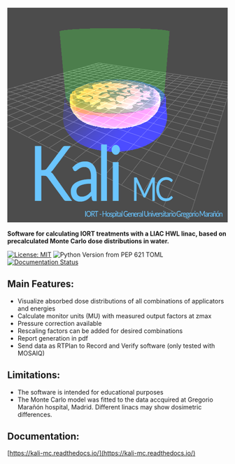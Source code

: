 <p align="center">
  <img width="597" height="490" alt="Kali MC" src="kali_mc/ui/res/splash-kali.png">
</p>

**Software for calculating IORT treatments with a LIAC HWL linac, based on precalculated Monte Carlo dose distributions in water.**

[![License: MIT](https://img.shields.io/badge/License-MIT-yellow.svg)](https://opensource.org/licenses/MIT)
![Python Version from PEP 621 TOML](https://img.shields.io/python/required-version-toml?tomlFilePath=https%3A%2F%2Fraw.githubusercontent.com%2Fradiofisica-hgugm%2Fkali_mc%2Fmain%2Fpyproject.toml)
[![Documentation Status](https://readthedocs.org/projects/kali-mc/badge/?version=latest)](https://kali-mc.readthedocs.io/en/latest/?badge=latest)


## Main Features:
- Visualize absorbed dose distributions of all combinations of applicators and energies
- Calculate monitor units (MU) with measured output factors at zmax
- Pressure correction available
- Rescaling factors can be added for desired combinations
- Report generation in pdf
- Send data as RTPlan to Record and Verify software (only tested with MOSAIQ)

## Limitations:
- The software is intended for educational purposes
- The Monte Carlo model was fitted to the data accquired at Gregorio Marañón hospital, Madrid.
  Different linacs may show dosimetric differences.

## Documentation:
[https://kali-mc.readthedocs.io/](https://kali-mc.readthedocs.io/)
